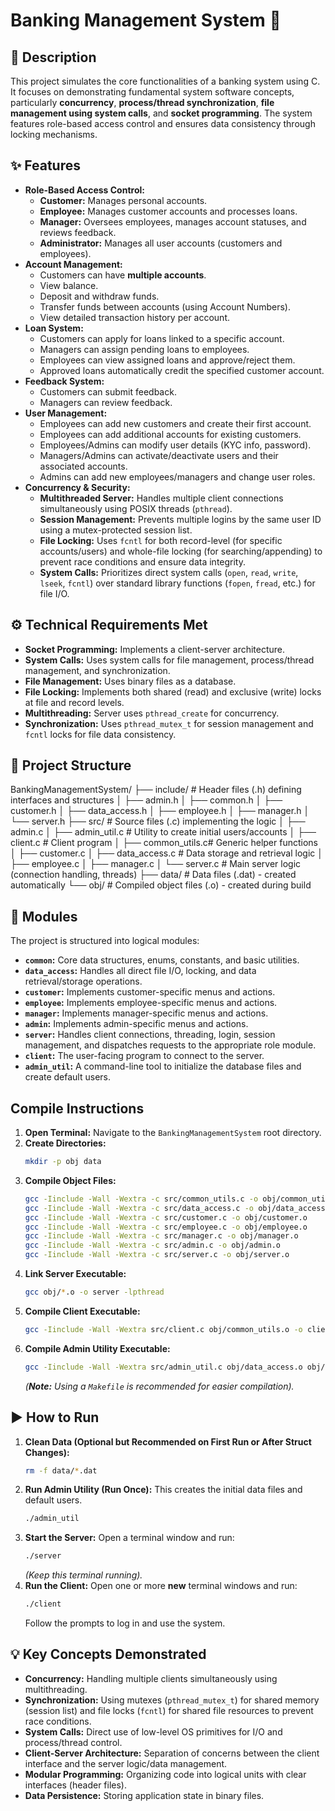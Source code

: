 # Banking Management System 🏦

## 📜 Description

This project simulates the core functionalities of a banking system using C. It focuses on demonstrating fundamental system software concepts, particularly **concurrency**, **process/thread synchronization**, **file management using system calls**, and **socket programming**. The system features role-based access control and ensures data consistency through locking mechanisms.

## ✨ Features

* **Role-Based Access Control:**
    * **Customer:** Manages personal accounts.
    * **Employee:** Manages customer accounts and processes loans.
    * **Manager:** Oversees employees, manages account statuses, and reviews feedback.
    * **Administrator:** Manages all user accounts (customers and employees).
* **Account Management:**
    * Customers can have **multiple accounts**.
    * View balance.
    * Deposit and withdraw funds.
    * Transfer funds between accounts (using Account Numbers).
    * View detailed transaction history per account.
* **Loan System:**
    * Customers can apply for loans linked to a specific account.
    * Managers can assign pending loans to employees.
    * Employees can view assigned loans and approve/reject them.
    * Approved loans automatically credit the specified customer account.
* **Feedback System:**
    * Customers can submit feedback.
    * Managers can review feedback.
* **User Management:**
    * Employees can add new customers and create their first account.
    * Employees can add additional accounts for existing customers.
    * Employees/Admins can modify user details (KYC info, password).
    * Managers/Admins can activate/deactivate users and their associated accounts.
    * Admins can add new employees/managers and change user roles.
* **Concurrency & Security:**
    * **Multithreaded Server:** Handles multiple client connections simultaneously using POSIX threads (`pthread`).
    * **Session Management:** Prevents multiple logins by the same user ID using a mutex-protected session list.
    * **File Locking:** Uses `fcntl` for both record-level (for specific accounts/users) and whole-file locking (for searching/appending) to prevent race conditions and ensure data integrity.
    * **System Calls:** Prioritizes direct system calls (`open`, `read`, `write`, `lseek`, `fcntl`) over standard library functions (`fopen`, `fread`, etc.) for file I/O.

## ⚙️ Technical Requirements Met

* **Socket Programming:** Implements a client-server architecture.
* **System Calls:** Uses system calls for file management, process/thread management, and synchronization.
* **File Management:** Uses binary files as a database.
* **File Locking:** Implements both shared (read) and exclusive (write) locks at file and record levels.
* **Multithreading:** Server uses `pthread_create` for concurrency.
* **Synchronization:** Uses `pthread_mutex_t` for session management and `fcntl` locks for file data consistency.

## 📁 Project Structure

BankingManagementSystem/
├── include/        # Header files (.h) defining interfaces and structures
│   ├── admin.h
│   ├── common.h
│   ├── customer.h
│   ├── data_access.h
│   ├── employee.h
│   ├── manager.h
│   └── server.h
├── src/            # Source files (.c) implementing the logic
│   ├── admin.c
│   ├── admin_util.c  # Utility to create initial users/accounts
│   ├── client.c      # Client program
│   ├── common_utils.c# Generic helper functions
│   ├── customer.c
│   ├── data_access.c # Data storage and retrieval logic
│   ├── employee.c
│   ├── manager.c
│   └── server.c      # Main server logic (connection handling, threads)
├── data/           # Data files (.dat) - created automatically
└── obj/            # Compiled object files (.o) - created during build

## 🧩 Modules

The project is structured into logical modules:

* **`common`:** Core data structures, enums, constants, and basic utilities.
* **`data_access`:** Handles all direct file I/O, locking, and data retrieval/storage operations.
* **`customer`:** Implements customer-specific menus and actions.
* **`employee`:** Implements employee-specific menus and actions.
* **`manager`:** Implements manager-specific menus and actions.
* **`admin`:** Implements admin-specific menus and actions.
* **`server`:** Handles client connections, threading, login, session management, and dispatches requests to the appropriate role module.
* **`client`:** The user-facing program to connect to the server.
* **`admin_util`:** A command-line tool to initialize the database files and create default users.

##  Compile Instructions

1.  **Open Terminal:** Navigate to the `BankingManagementSystem` root directory.
2.  **Create Directories:**
    ```bash
    mkdir -p obj data
    ```
3.  **Compile Object Files:**
    ```bash
    gcc -Iinclude -Wall -Wextra -c src/common_utils.c -o obj/common_utils.o
    gcc -Iinclude -Wall -Wextra -c src/data_access.c -o obj/data_access.o
    gcc -Iinclude -Wall -Wextra -c src/customer.c -o obj/customer.o
    gcc -Iinclude -Wall -Wextra -c src/employee.c -o obj/employee.o
    gcc -Iinclude -Wall -Wextra -c src/manager.c -o obj/manager.o
    gcc -Iinclude -Wall -Wextra -c src/admin.c -o obj/admin.o
    gcc -Iinclude -Wall -Wextra -c src/server.c -o obj/server.o
    ```
4.  **Link Server Executable:**
    ```bash
    gcc obj/*.o -o server -lpthread
    ```
5.  **Compile Client Executable:**
    ```bash
    gcc -Iinclude -Wall -Wextra src/client.c obj/common_utils.o -o client
    ```
6.  **Compile Admin Utility Executable:**
    ```bash
    gcc -Iinclude -Wall -Wextra src/admin_util.c obj/data_access.o obj/common_utils.o -o admin_util
    ```
    *(**Note:** Using a `Makefile` is recommended for easier compilation).*

## ▶️ How to Run

1.  **Clean Data (Optional but Recommended on First Run or After Struct Changes):**
    ```bash
    rm -f data/*.dat
    ```
2.  **Run Admin Utility (Run Once):** This creates the initial data files and default users.
    ```bash
    ./admin_util
    ```
3.  **Start the Server:** Open a terminal window and run:
    ```bash
    ./server
    ```
    *(Keep this terminal running).*
4.  **Run the Client:** Open one or more **new** terminal windows and run:
    ```bash
    ./client
    ```
    Follow the prompts to log in and use the system.

## 💡 Key Concepts Demonstrated

* **Concurrency:** Handling multiple clients simultaneously using multithreading.
* **Synchronization:** Using mutexes (`pthread_mutex_t`) for shared memory (session list) and file locks (`fcntl`) for shared file resources to prevent race conditions.
* **System Calls:** Direct use of low-level OS primitives for I/O and process/thread control.
* **Client-Server Architecture:** Separation of concerns between the client interface and the server logic/data management.
* **Modular Programming:** Organizing code into logical units with clear interfaces (header files).
* **Data Persistence:** Storing application state in binary files.
